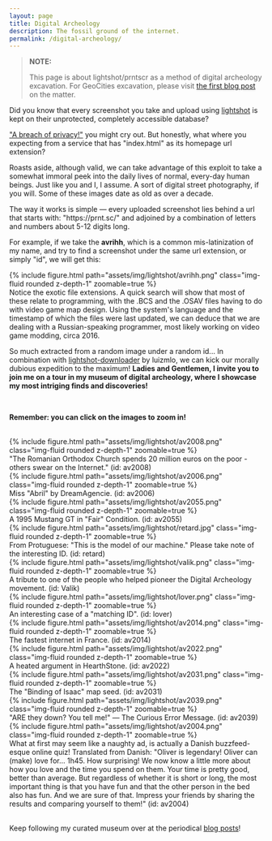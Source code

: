 ```yaml
---
layout: page
title: Digital Archeology
description: The fossil ground of the internet.
permalink: /digital-archeology/
---
```


>**NOTE:**
>
> This page is about lightshot/prntscr as a method of digital archeology excavation. For GeoCities excavation, please visit <a href="https://avr1h.com/blog/2024/GeoCities/">the first blog post</a> on the matter. 
<p>Did you know that every screenshot you take and upload using <a href="https://app.prntscr.com/en/index.html">lightshot</a> is kept on their unprotected, completely accessible database?</p>
<p><a href="https://www.wired.co.uk/article/lightshot-chrome-screenshot-app">"A breach of privacy!"</a> you might cry out. But honestly, what where you expecting from a service that has "index.html" as its homepage url extension?</p>
<p>Roasts aside, although valid, we can take advantage of this exploit to take a somewhat immoral peek into the daily lives of normal, every-day human beings. Just like you and I, I assume. A sort of digital street photography, if you will. Some of these images date as old as over a decade.</p>
<p>The way it works is simple — every uploaded screenshot lies behind a url that starts with: "https://prnt.sc/" and adjoined by a combination of letters and numbers about 5-12 digits long.</p>
<p>For example, if we take the <b>avrihh</b>, which is a common mis-latinization of my name, and try to find a screenshot under the same url extension, or simply "id", we will get this:</p>

<div class="row mt-3 text-center">
    <div class="col-sm mt-3 mt-md-0">
        {% include figure.html path="assets/img/lightshot/avrihh.png" class="img-fluid rounded z-depth-1" zoomable=true %}
    </div>
</div>
<div class="caption">
    Notice the exotic file extensions. A quick search will show that most of these relate to programming, with the .BCS and the .OSAV files having to do with video game map design. Using the system's language and the timestamp of which the files were last updated, we can deduce that we are dealing with a Russian-speaking programmer, most likely working on video game modding, circa 2016.
</div>
<p>So much extracted from a random image under a random id... In combination with <a href="https://github.com/luizmlo/py-lightshot-dowloader">lightshot-downloader</a> by luizmlo, we can kick our morally dubious expedition to the maximum! <b>Ladies and Gentlemen, I invite you to join me on a tour in my museum of digital archeology, where I showcase my most intriging finds and discoveries!</b></p>
<br>
<p class="text-center"><b>Remember: you can click on the images to zoom in!</b></p>
<br>
<div class="row mt-3 text-center">
    <div class="col-sm mt-3 mt-md-0">
        {% include figure.html path="assets/img/lightshot/av2008.png" class="img-fluid rounded z-depth-1" zoomable=true %}
        <div class="caption">"The Romanian Orthodox Church spends 20 million euros on the poor - others swear on the Internet." (id: av2008)</div>
    </div>
    <div class="col-sm mt-3 mt-md-0">
        {% include figure.html path="assets/img/lightshot/av2006.png" class="img-fluid rounded z-depth-1" zoomable=true %}
        <div class="caption">Miss "Abril" by DreamAgencie. (id: av2006)</div>
    </div>
</div>
<div class="row mt-3 text-center">
    <div class="col-sm mt-3 mt-md-0">
        {% include figure.html path="assets/img/lightshot/av2055.png" class="img-fluid rounded z-depth-1" zoomable=true %}
        <div class="caption">A 1995 Mustang GT in "Fair" Condition. (id: av2055)</div>
    </div>
</div>
<div class="row mt-3 text-center">
    <div class="col-sm mt-3 mt-md-0">
        {% include figure.html path="assets/img/lightshot/retard.jpg" class="img-fluid rounded z-depth-1" zoomable=true %}
        <div class="caption">From Protuguese: "This is the model of our machine." Please take note of the interesting ID. (id: retard)</div>
    </div>
    <div class="col-sm mt-3 mt-md-0">
        {% include figure.html path="assets/img/lightshot/valik.png" class="img-fluid rounded z-depth-1" zoomable=true %}
        <div class="caption">A tribute to one of the people who helped pioneer the Digital Archeology movement. (id: Valik)</div>
    </div>
    <div class="col-sm mt-3 mt-md-0">
        {% include figure.html path="assets/img/lightshot/lover.png" class="img-fluid rounded z-depth-1" zoomable=true %}
        <div class="caption">An interesting case of a "matching ID". (id: lover)</div>
    </div>
</div>
</div>
<div class="row mt-3 text-center">
    <div class="col-sm mt-3 mt-md-0">
        {% include figure.html path="assets/img/lightshot/av2014.png" class="img-fluid rounded z-depth-1" zoomable=true %}
        <div class="caption">The fastest internet in France. (id: av2014)</div>
    </div>
</div>

<div class="row mt-3 text-center">
    <div class="col-sm mt-3 mt-md-0">
        {% include figure.html path="assets/img/lightshot/av2022.png" class="img-fluid rounded z-depth-1" zoomable=true %}
        <div class="caption">A heated argument in HearthStone. (id: av2022)</div>
    </div>
    <div class="col-sm mt-3 mt-md-0">
        {% include figure.html path="assets/img/lightshot/av2031.png" class="img-fluid rounded z-depth-1" zoomable=true %}
        <div class="caption">The "Binding of Isaac" map seed. (id: av2031)</div>
    </div>
</div>
<div class="row mt-3 text-center">
    <div class="col-sm mt-3 mt-md-0">
        {% include figure.html path="assets/img/lightshot/av2039.png" class="img-fluid rounded z-depth-1" zoomable=true %}
        <div class="caption">"ARE they down? You tell me!" — The Curious Error Message. (id: av2039)</div>
    </div>
</div>
<div class="row mt-3 text-center">
    <div class="col-sm mt-3 mt-md-0">
        {% include figure.html path="assets/img/lightshot/av2004.png" class="img-fluid rounded z-depth-1" zoomable=true %}
        <div class="caption">What at first may seem like a naughty ad, is actually a Danish buzzfeed-esque online quiz! Translated from Danish: "Oliver is legendary!
        Oliver can (make) love for... 1h45. How surprising! We now know a little more about how you love and the time you spend on them. Your time is pretty good, better than average. But regardless of whether it is short or long, the most important thing is that you have fun and that the other person in the bed also has fun. And we are sure of that. Impress your friends by sharing the results and comparing yourself to them!" (id: av2004)</div>
    </div>
</div>
<br>
<p>Keep following my curated museum over at the periodical <a href="https://avr1h.com/blog/tag/digital-archeology">blog posts</a>!</p>
